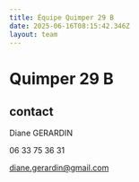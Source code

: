 ```yaml
---
title: Équipe Quimper 29 B
date: 2025-06-16T08:15:42.346Z
layout: team
---
```


# Quimper 29 B



## contact 

Diane GERARDIN

06 33 75 36 31

diane.gerardin@gmail.com

